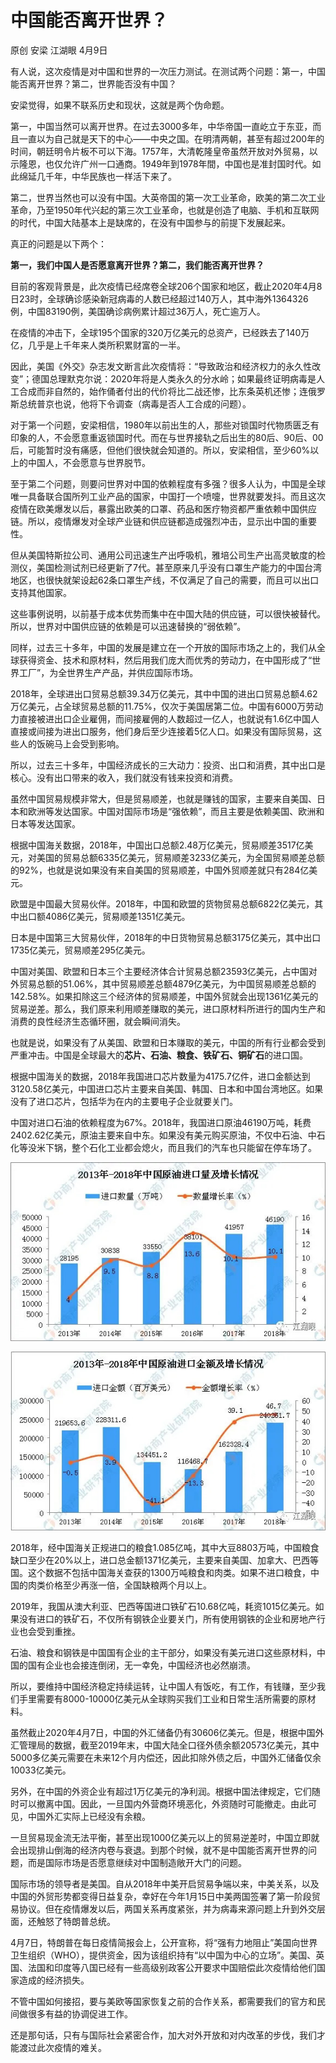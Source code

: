 中国能否离开世界？
===================

原创 安梁 江湖眼 4月9日

有人说，这次疫情是对中国和世界的一次压力测试。在测试两个问题：第一，中国能否离开世界？第二，世界能否没有中国？


安梁觉得，如果不联系历史和现状，这就是两个伪命题。


第一，中国当然可以离开世界。在过去3000多年，中华帝国一直屹立于东亚，而且一直以为自己就是天下的中心——中央之国。在明清两朝，甚至有超过200年的时间，朝廷明令片板不可以下海。1757年，大清乾隆皇帝虽然开放对外贸易，以示隆恩，也仅允许广州一口通商。1949年到1978年間，中国也是准封国时代。如此绵延几千年，中华民族也一样活下来了。


第二，世界当然也可以没有中国。大英帝国的第一次工业革命，欧美的第二次工业革命，乃至1950年代兴起的第三次工业革命，也就是创造了电脑、手机和互联网的时代，中国大陆基本上是缺席的，在没有中国参与的前提下发展起来。


真正的问题是以下两个：


**第一，我们中国人是否愿意离开世界？第二，我们能否离开世界？**


目前的客观背景是，此次疫情已经席卷全球206个国家和地区，截止2020年4月8日23时，全球确诊感染新冠病毒的人数已经超过140万人，其中海外1364326例，中国83190例，美国确诊病例累计超过36万人，死亡逾万人。


在疫情的冲击下，全球195个国家的320万亿美元的总资产，已经跌去了140万亿，几乎是上千年来人类所积累财富的一半。


因此，美国《外交》杂志发文断言此次疫情将：“导致政治和经济权力的永久性改变”；德国总理默克尔说：2020年将是人类永久的分水岭；如果最终证明病毒是人工合成而非自然的，始作俑者付出的代价将比二战还惨，比东条英机还惨；连俄罗斯总统普京也说，他将下令调查（病毒是否人工合成的问题）。


对于第一个问题，安梁相信，1980年以前出生的人，那些对锁国时代物质匮乏有印象的人，不会愿意重返锁国时代。而在与世界接轨之后出生的80后、90后、00后，可能暂时没有痛感，但他们很快就会知道的。所以，安梁相信，至少60%以上的中国人，不会愿意与世界脱节。


至于第二个问题，则要问世界对中国的依赖程度有多强？很多人认为，中国是全球唯一具备联合国所列工业产品的国家，中国打一个喷嚏，世界就要发抖。而且这次疫情在欧美爆发以后，暴露出欧美的口罩、药品和医疗物资都严重依赖中国供应链。所以，疫情爆发对全球产业链和供应链都造成强烈冲击，显示出中国的重要性。


但从美国特斯拉公司、通用公司迅速生产出呼吸机，雅培公司生产出高灵敏度的检测仪，美国检测试剂已经更新了7代。甚至原来几乎没有口罩生产能力的中国台湾地区，也很快就架设起62条口罩生产线，不仅满足了自己的需要，而且可以出口支持其他国家。


这些事例说明，以前基于成本优势而集中在中国大陆的供应链，可以很快被替代。所以，世界对中国供应链的依赖是可以迅速替换的“弱依赖”。


同样，过去三十多年，中国的发展是建立在一个开放的国际市场之上的，我们从全球获得资金、技术和原材料，然后用我们庞大而优秀的劳动力，在中国形成了“世界工厂”，为全世界生产产品，并供应国际市场。


2018年，全球进出口贸易总额39.34万亿美元，其中中国的进出口贸易总额4.62万亿美元，占全球贸易总额的11.75%，仅次于美国居第二位。中国有6000万劳动力直接被进出口企业雇佣，而间接雇佣的人数超过一亿人，也就说有1.6亿中国人直接或间接为进出口服务，他们身后至少连接着5亿人口。如果没有国际贸易，这些人的饭碗马上会受到影响。


所以，过去三十多年，中国经济成长的三大动力：投资、出口和消费，其中出口是核心。没有出口带来的收入，我们就没有钱来投资和消费。


虽然中国贸易规模非常大，但是贸易顺差，也就是赚钱的国家，主要来自美国、日本和欧洲等发达国家。中国对国际市场是“强依赖”，而且主要是依赖美国、欧洲和日本等发达国家。


根据中国海关数据，2018年，中国出口总额2.48万亿美元，贸易顺差3517亿美元，对美国的贸易总额6335亿美元，贸易顺差3233亿美元，为全国贸易顺差总额的92%，也就是说如果没有来自美国的贸易顺差，中国外贸顺差就只有284亿美元。


欧盟是中国最大贸易伙伴。2018年，中国和欧盟的货物贸易总额6822亿美元，其中出口额4086亿美元，贸易顺差1351亿美元。


日本是中国第三大贸易伙伴，2018年的中日货物贸易总额3175亿美元，其中出口1735亿美元，贸易顺差295亿美元。


中国对美国、欧盟和日本三个主要经济体合计贸易总额23593亿美元，占中国对外贸易总额的51.06%，其中贸易顺差总额4879亿美元，为中国贸易顺差总额的142.58%。如果扣除这三个经济体的贸易顺差，中国外贸就会出现1361亿美元的贸易逆差。那么，我们原来利用顺差赚取的美元，进口原材料所进行的国内生产和消费的良性经济生态循环圈，就会瞬间消失。


也就是说，如果没有了从美国、欧盟和日本赚取的美元，中国的所有行业都会受到严重冲击。中国是全球最大的**芯片、石油、粮食、铁矿石、铜矿石**的进口国。


根据中国海关的数据，2018年我国进口芯片数量为4175.7亿件，进口金额达到3120.58亿美元，中国进口芯片主要来自美国、韩国、日本和中国台湾地区。如果没有了进口芯片，包括华为在内的主要电子企业就要关门。


中国对进口石油的依赖程度为67%。2018年，我国进口原油46190万吨，耗费2402.62亿美元，原油主要来自中东。如果没有美元购买原油，不仅中石油、中石化等没米下锅，整个石化工业都会熄火，而且我们的汽车也只能留在停车场了。

![image](2020-04-09-zg01.jpg)

![image](2020-04-09-zg02.jpg)

2018年，经中国海关正规进口的粮食1.085亿吨，其中大豆8803万吨，中国粮食缺口至少在20%以上，进口总金额1371亿美元，主要来自美国、加拿大、巴西等国。这个数据不包括中国海关查获的1300万吨粮食和肉类。如果不进口粮食，中国的肉类价格至少再涨一倍，全国缺粮两个月以上。


2019年，我国从澳大利亚、巴西等国进口铁矿石10.68亿吨，耗资1015亿美元。如果没有进口的铁矿石，不仅所有钢铁企业要关门，所有使用钢铁的企业和房地产行业也会受到重挫。


石油、粮食和钢铁是中国国有企业的主干部分，如果没有美元进口这些原材料，中国的国有企业也会接连倒闭，无一幸免，中国经济也必然崩溃。


所以，要维持中国经济稳定持续运转，让中国人有饭吃，有工作，有钱赚，至少我们手里需要有8000-10000亿美元从全球购买我们工业和日常生活所需要的原材料。


虽然截止2020年4月7日，中国的外汇储备仍有30606亿美元。但是，根据中国外汇管理局的数据，截至2019年末，中国大陆全口径外债余额20573亿美元，其中5000多亿美元需要在未来12个月内偿还，因此扣除外债之后，中国外汇储备仅余10033亿美元。


另外，在中国的外资企业有超过1万亿美元的净利润。根据中国法律规定，它们随时可以撤离中国。因此，一旦国内外营商环境恶化，外资随时可能撤走。由此可见，中国外汇实际上已经没有余粮。


一旦贸易现金流无法平衡，甚至出现1000亿美元以上的贸易逆差时，中国立即就会出现排山倒海的经济内卷与衰退。到那个时候，就不是中国能否离开世界的问题，而是国际市场是否愿意继续对中国制造敞开大门的问题。


国际市场的领导者是美国。自从2018年中美开启贸易争端以来，中美关系，以及中国的外贸形势都变得日益复杂，幸好在今年1月15日中美两国签署了第一阶段贸易协议。但在疫情爆发以后，两国关系再度紧张，并为病毒来源问题上升到外交层面，还触怒了特朗普总统。


4月7日，特朗普在每日疫情简报会上，公开宣称，将“强有力地阻止”美国向世界卫生组织（WHO），提供资金，因为该组织持有“以中国为中心的立场”。美国、英国、法国和印度等八国已经有一些高级别政客公开要求中国赔偿此次疫情给他们国家造成的经济损失。


不管中国如何接招，要与美欧等国家恢复之前的合作关系，都需要我们的官方和民间做很多有益的协调促进工作。


还是那句话，只有与国际社会紧密合作，加大对外开放和对内改革的步伐，我们才能渡过此次疫情的难关。
